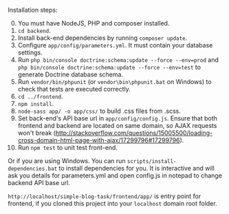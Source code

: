 Installation steps:

0. You must have NodeJS, PHP and composer installed.
1. `cd backend`.
2. Install back-end dependencies by running `composer update`.
3. Configure `app/config/parameters.yml`. It must contain your database settings.
4. Run `php bin/console doctrine:schema:update --force --env=prod` and `php bin/console doctrine:schema:update --force --env=test` to generate Doctrine database schema.
5. Run `vendor/bin/phpunit` (or `vendor\bin\phpunit.bat` on Windows) to check that tests are executed correctly.
6. `cd ../frontend`.
7. `npm install`.
8. `node-sass app/ -o app/css/` to build .css files from .scss.
9. Set back-end's API base url in `app/config/config.js`. Ensure that both frontend and backend are located on same domain, so AJAX requests won't break (http://stackoverflow.com/questions/15005500/loading-cross-domain-html-page-with-ajax/17299796#17299796).
10. Run `npm test` to unit test front-end.

Or if you are using Windows. You can run `scripts/install-dependencies.bat` to install dependencies for you. It is interactive and will ask you details for parameters.yml and open config.js in notepad to change backend API base url.

`http://localhost/simple-blog-task/frontend/app/` is entry point for frontend, if you cloned this project into your `localhost` domain root folder.
